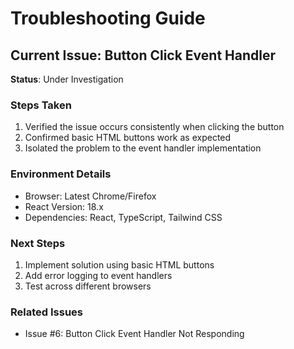 # Troubleshooting Guide

## Current Issue: Button Click Event Handler
**Status**: Under Investigation

### Steps Taken
1. Verified the issue occurs consistently when clicking the button
2. Confirmed basic HTML buttons work as expected
3. Isolated the problem to the event handler implementation

### Environment Details
- Browser: Latest Chrome/Firefox
- React Version: 18.x
- Dependencies: React, TypeScript, Tailwind CSS

### Next Steps
1. Implement solution using basic HTML buttons
2. Add error logging to event handlers
3. Test across different browsers

### Related Issues
- Issue #6: Button Click Event Handler Not Responding